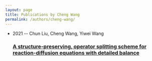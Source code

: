 ```yaml
---
layout: page
title: Publications by Cheng Wang
permalink: /authors/cheng-wang/
---
```


<ul class="post-list">
<li><span class='post-meta'>2021 -- Chun Liu, Cheng Wang, Yiwei Wang</span><h3><a class='post-link' href='../../a-structure-preserving-operator-splitting-scheme-for-reaction-diffusion-equations-with-detailed-balance'>A structure-preserving, operator splitting scheme for reaction-diffusion equations with detailed balance</a></h3></li>

</ul>
